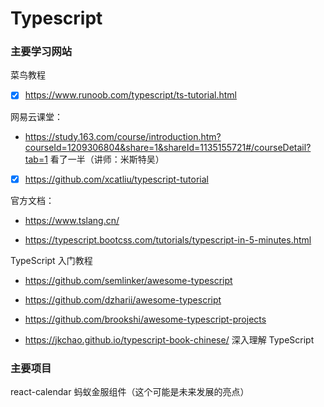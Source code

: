 # Typescript

### 主要学习网站

菜鸟教程

- [x] https://www.runoob.com/typescript/ts-tutorial.html

网易云课堂：

- https://study.163.com/course/introduction.htm?courseId=1209306804&share=1&shareId=1135155721#/courseDetail?tab=1 看了一半（讲师：米斯特吴）

- [x] https://github.com/xcatliu/typescript-tutorial

官方文档：

- https://www.tslang.cn/

- https://typescript.bootcss.com/tutorials/typescript-in-5-minutes.html

TypeScript 入门教程

- https://github.com/semlinker/awesome-typescript

- https://github.com/dzharii/awesome-typescript

- https://github.com/brookshi/awesome-typescript-projects

- https://jkchao.github.io/typescript-book-chinese/ 深入理解 TypeScript

### 主要项目

react-calendar 蚂蚁金服组件（这个可能是未来发展的亮点）


